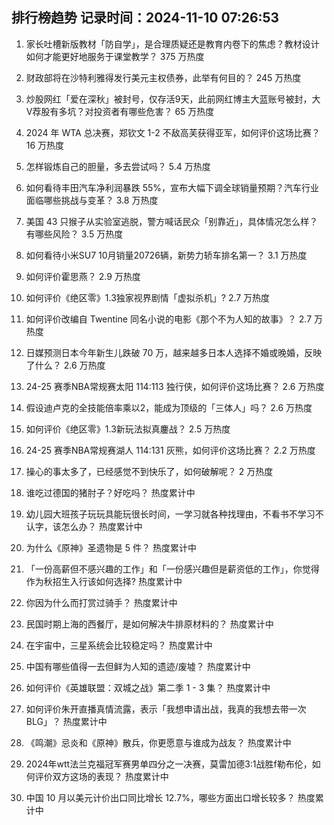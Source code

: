 
## 排行榜趋势 记录时间：2024-11-10 07:26:53
  
  1. 家长吐槽新版教材「防自学」，是合理质疑还是教育内卷下的焦虑？教材设计如何才能更好地服务于课堂教学？ 375 万热度
    
  2. 财政部将在沙特利雅得发行美元主权债券，此举有何目的？ 245 万热度
    
  3. 炒股网红「爱在深秋」被封号，仅存活9天，此前网红博主大蓝账号被封，大V荐股有多坑？对投资者有哪些危害？ 65 万热度
    
  4. 2024 年 WTA 总决赛，郑钦文 1-2 不敌高芙获得亚军，如何评价这场比赛？ 16 万热度
    
  5. 怎样锻炼自己的胆量，多去尝试吗？ 5.4 万热度
    
  6. 如何看待丰田汽车净利润暴跌 55%，宣布大幅下调全球销量预期？汽车行业面临哪些挑战与变革？ 3.8 万热度
    
  7. 美国 43 只猴子从实验室逃脱，警方喊话民众「别靠近」，具体情况怎么样？有哪些风险？ 3.5 万热度
    
  8. 如何看待小米SU7 10月销量20726辆，新势力轿车排名第一？ 3.1 万热度
    
  9. 如何评价霍思燕？ 2.9 万热度
    
  10. 如何评价《绝区零》1.3独家视界剧情「虚拟杀机」? 2.7 万热度
    
  11. 如何评价改编自 Twentine 同名小说的电影《那个不为人知的故事》？ 2.7 万热度
    
  12. 日媒预测日本今年新生儿跌破 70 万，越来越多日本人选择不婚或晚婚，反映了什么？ 2.6 万热度
    
  13. 24-25 赛季NBA常规赛太阳 114:113 独行侠，如何评价这场比赛？ 2.6 万热度
    
  14. 假设迪卢克的全技能倍率乘以2，能成为顶级的「三体人」吗？ 2.6 万热度
    
  15. 如何评价《绝区零》1.3新玩法拟真鏖战？ 2.5 万热度
    
  16. 24-25 赛季NBA常规赛湖人 114:131 灰熊，如何评价这场比赛？ 2.2 万热度
    
  17. 操心的事太多了，已经感觉不到快乐了，如何破解呢？ 2 万热度
    
  18. 谁吃过德国的猪肘子？好吃吗？ 热度累计中
    
  19. 幼儿园大班孩子玩玩具能玩很长时间，一学习就各种找理由，不看书不学习不认字，该怎么办？ 热度累计中
    
  20. 为什么《原神》圣遗物是 5 件？ 热度累计中
    
  21. 「一份高薪但不感兴趣的工作」和「一份感兴趣但是薪资低的工作」，你觉得作为秋招生入行该如何选择? 热度累计中
    
  22. 你因为什么而打赏过骑手？ 热度累计中
    
  23. 民国时期上海的西餐厅，是如何解决牛排原材料的？ 热度累计中
    
  24. 在宇宙中，三星系统会比较稳定吗？ 热度累计中
    
  25. 中国有哪些值得一去但鲜为人知的遗迹/废墟？ 热度累计中
    
  26. 如何评价《英雄联盟：双城之战》第二季 1 - 3 集？ 热度累计中
    
  27. 如何评价朱开直播真情流露，表示「我想申请出战，我真的我想去带一次BLG」？ 热度累计中
    
  28. 《鸣潮》忌炎和《原神》散兵，你更愿意与谁成为战友？ 热度累计中
    
  29. 2024年wtt法兰克福冠军赛男单四分之一决赛，莫雷加德3:1战胜f勒布伦，如何评价双方这场的表现？ 热度累计中
    
  30. 中国 10 月以美元计价出口同比增长 12.7%，哪些方面出口增长较多？ 热度累计中
    